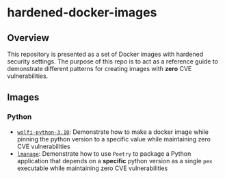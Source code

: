 # hardened-docker-images

## Overview

This repository is presented as a set of Docker images with hardened security
settings. The purpose of this repo is to act as a reference guide to
demonstrate different patterns for creating images with **zero** CVE
vulnerabilities.

## Images

### Python

- [`wolfi-python-3.10`](./docker/wolfi-python-3.10/README.md): Demonstrate how
  to make a docker image while pinning the python version to a specific value
  while maintaining zero CVE vulnerabilities
- [`lmanage`](./docker/lmanage/README.md): Demonstrate how to use `Poetry` to
  package a Python application that depends on a **specific** python version as
  a single `pex` executable while maintaining zero CVE vulnerabilities
